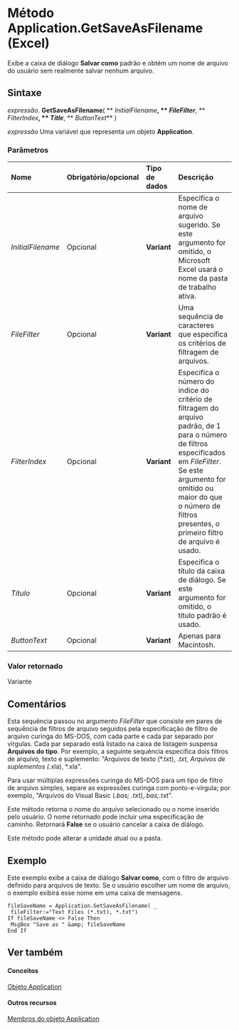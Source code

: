 
# Método Application.GetSaveAsFilename (Excel)

Exibe a caixa de diálogo  **Salvar como** padrão e obtém um nome de arquivo do usuário sem realmente salvar nenhum arquivo.


## Sintaxe

 _expressão_. **GetSaveAsFilename**( ** _InitialFilename_**, ** _FileFilter_**, ** _FilterIndex_**, ** _Title_**, ** _ButtonText_** )

 _expressão_ Uma variável que representa um objeto **Application**.


### Parâmetros



|**Nome**|**Obrigatório/opcional**|**Tipo de dados**|**Descrição**|
|:-----|:-----|:-----|:-----|
| _InitialFilename_|Opcional|**Variant**|Especifica o nome de arquivo sugerido. Se este argumento for omitido, o Microsoft Excel usará o nome da pasta de trabalho ativa.|
| _FileFilter_|Opcional|**Variant**|Uma sequência de caracteres que especifica os critérios de filtragem de arquivos.|
| _FilterIndex_|Opcional|**Variant**|Especifica o número do índice do critério de filtragem do arquivo padrão, de 1 para o número de filtros especificados em  _FileFilter_. Se este argumento for omitido ou maior do que o número de filtros presentes, o primeiro filtro de arquivo é usado.|
| _Título_|Opcional|**Variant**|Especifica o título da caixa de diálogo. Se este argumento for omitido, o título padrão é usado.|
| _ButtonText_|Opcional|**Variant**|Apenas para Macintosh.|

### Valor retornado

Variante


## Comentários

Esta sequência passou no argumento  _FileFilter_ que consiste em pares de sequência de filtros de arquivo seguidos pela especificação de filtro de arquivo curinga do MS-DOS, com cada parte e cada par separado por vírgulas. Cada par separado está listado na caixa de listagem suspensa **Arquivos do tipo**. Por exemplo, a seguinte sequência especifica dois filtros de arquivo, texto e suplemento: "Arquivos de texto (*.txt), *.txt, Arquivos de suplementos (*.xla), *.xla".

Para usar múltiplas expressões curinga do MS-DOS para um tipo de filtro de arquivo simples, separe as expressões curinga com ponto-e-vírgula; por exemplo, "Arquivos do Visual Basic (*.bas; *.txt),*.bas;*.txt".

Este método retorna o nome do arquivo selecionado ou o nome inserido pelo usuário. O nome retornado pode incluir uma especificação de caminho. Retornará  **False** se o usuário cancelar a caixa de diálogo.

Este método pode alterar a unidade atual ou a pasta.


## Exemplo

Este exemplo exibe a caixa de diálogo  **Salvar como**, com o filtro de arquivo definido para arquivos de texto. Se o usuário escolher um nome de arquivo, o exemplo exibirá esse nome em uma caixa de mensagens.


```
fileSaveName = Application.GetSaveAsFilename( _ 
 fileFilter:="Text Files (*.txt), *.txt") 
If fileSaveName <> False Then 
 MsgBox "Save as " &amp; fileSaveName 
End If
```


## Ver também


#### Conceitos


[Objeto Application](19b73597-5cf9-4f56-8227-b5211f657f6f.md)
#### Outros recursos


[Membros do objeto Application](4cb9ca42-8d07-cc9c-2d80-4eb9a5921e1e.md)